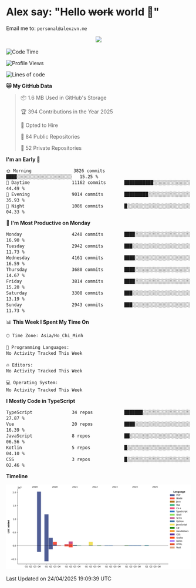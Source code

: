# Alex say: "Hello ~~work~~ world 🐾"
Email me to: `personal@alexzvn.me`


<p align=center>
  <a href="https://skillicons.dev">
    <img src="https://skillicons.dev/icons?i=ts,js,php,nodejs,bun,vue,nuxt,react,svelte,tauri,laravel,rust,mongodb,docker,electron,redis,rabbitmq,tailwind,git,cloudflare,elysia,mysql,nginx,rollupjs,sentry,ubuntu,yarn,html,css,vite" />
  </a>
</p>

<!--START_SECTION:waka-->
![Code Time](http://img.shields.io/badge/Code%20Time-1%2C066%20hrs%2055%20mins-blue)

![Profile Views](http://img.shields.io/badge/Profile%20Views-0-blue)

![Lines of code](https://img.shields.io/badge/From%20Hello%20World%20I%27ve%20Written-40.7%20million%20lines%20of%20code-blue)

**🐱 My GitHub Data** 

> 📦 1.6 MB Used in GitHub's Storage 
 > 
> 🏆 394 Contributions in the Year 2025
 > 
> 💼 Opted to Hire
 > 
> 📜 84 Public Repositories 
 > 
> 🔑 52 Private Repositories 
 > 
**I'm an Early 🐤** 

```text
🌞 Morning                3826 commits        ████░░░░░░░░░░░░░░░░░░░░░   15.25 % 
🌆 Daytime                11162 commits       ███████████░░░░░░░░░░░░░░   44.49 % 
🌃 Evening                9014 commits        █████████░░░░░░░░░░░░░░░░   35.93 % 
🌙 Night                  1086 commits        █░░░░░░░░░░░░░░░░░░░░░░░░   04.33 % 
```
📅 **I'm Most Productive on Monday** 

```text
Monday                   4240 commits        ████░░░░░░░░░░░░░░░░░░░░░   16.90 % 
Tuesday                  2942 commits        ███░░░░░░░░░░░░░░░░░░░░░░   11.73 % 
Wednesday                4161 commits        ████░░░░░░░░░░░░░░░░░░░░░   16.59 % 
Thursday                 3680 commits        ████░░░░░░░░░░░░░░░░░░░░░   14.67 % 
Friday                   3814 commits        ████░░░░░░░░░░░░░░░░░░░░░   15.20 % 
Saturday                 3308 commits        ███░░░░░░░░░░░░░░░░░░░░░░   13.19 % 
Sunday                   2943 commits        ███░░░░░░░░░░░░░░░░░░░░░░   11.73 % 
```


📊 **This Week I Spent My Time On** 

```text
🕑︎ Time Zone: Asia/Ho_Chi_Minh

💬 Programming Languages: 
No Activity Tracked This Week

🔥 Editors: 
No Activity Tracked This Week

💻 Operating System: 
No Activity Tracked This Week
```

**I Mostly Code in TypeScript** 

```text
TypeScript               34 repos            ███████░░░░░░░░░░░░░░░░░░   27.87 % 
Vue                      20 repos            ████░░░░░░░░░░░░░░░░░░░░░   16.39 % 
JavaScript               8 repos             ██░░░░░░░░░░░░░░░░░░░░░░░   06.56 % 
Kotlin                   5 repos             █░░░░░░░░░░░░░░░░░░░░░░░░   04.10 % 
CSS                      3 repos             █░░░░░░░░░░░░░░░░░░░░░░░░   02.46 % 
```



**Timeline**

![Lines of Code chart](https://raw.githubusercontent.com/alexzvn/alexzvn/main/assets/bar_graph.png)


 Last Updated on 24/04/2025 19:09:39 UTC
<!--END_SECTION:waka-->
